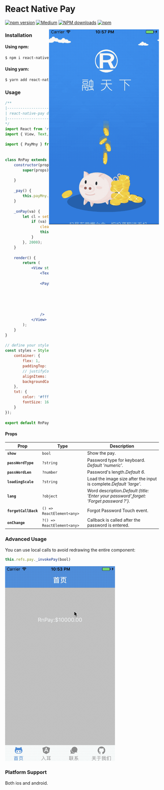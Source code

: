# React Native Pay 
[![npm version](https://img.shields.io/npm/v/react-native-modal-pay.svg?style=flat-square)](https://www.npmjs.com/package/react-native-modal-pay) 
[![Medium](https://img.shields.io/badge/blog-medium-brightgreen.svg)](https://www.zhihu.com/people/wang-meng-30-78/posts) 
[![NPM downloads](https://img.shields.io/npm/dt/react-native-modal-pay.svg?style=flat-square)](https://npmjs.org/package/react-native-modal-pay)
[![npm](https://img.shields.io/npm/l/react-native-modal-pay.svg?style=flat-square)](https://github.com/lamphc/react-native-pay/blob/master/LICENSE)


<img align="right" width="360px" src="./img/GIF1.gif">


### Installation

#### Using npm:

```sh
$ npm i react-native-modal-pay -S
```

#### Using yarn:

```sh
$ yarn add react-native-modal-pay
```

### Usage

```jsx
/**
|--------------------------------------------------
| react-native-pay demo
|--------------------------------------------------
*/
import React from 'react';
import { View, Text, StyleSheet } from 'react-native';

import { PayMny } from '../../components/react-native-pay/index';


class RnPay extends React.Component {
    constructor(props) {
        super(props)

    }

    _pay() {
        this.payMny._invokePay(true)
    }

    _onPay(va) {
        let cl = setTimeout(() => {
            if (va) {
                clearTimeout(cl)
                this.payMny._onErrorHandler('Password error!')
            }
        }, 2000);
    }

    render() {
        return (
            <View style={styles.container}>
                <Text onPress={() => this._pay()} style={styles.txt}>RnPay:$10000.00</Text>

                <PayMny
                    show={true}
                    ref={(payMny) => this.payMny = payMny}

                    onChange={(va) => this._onPay(va)}

                />
            </View>
        );
    }
}

// define your styles
const styles = StyleSheet.create({
    container: {
        flex: 1,
        paddingTop: '26%',
        // justifyContent: 'center',
        alignItems: 'center',
        backgroundColor: '#ccc',
    },
    txt: {
        color: '#fff',
        fontSize: 16
    }
});

export default RnPay;

```


#### Props

| Prop | Type | Description |
|---|---|---|
|**`show`**|`bool`|Show the pay.|
|**`passWordType`**|`?string`|Password type for keyboard. _Default 'numeric'._|
|**`passWordLen`**|`?number`|Password's length._Default 6._|
|**`loadingScale`**|`?string`|Load the image size after the input is complete._Default 'large'._|
|**`lang`**|`?object`|Word description._Default {title: 'Enter your password',forget: 'Forget password ?'}._|
|**`forgetCallBack`**|`() => ReactElement<any>`|Forgot Password Touch event.|
|**`onChange`**|`?() => ReactElement<any>`|Callback is called after the password is entered.|


### Advanced Usage
You can use local calls to avoid redrawing the entire component:

```jsx
this.refs.pay._invokePay(bool)
```
<p><img width="360px" src="./img/GIF2.gif"></p>

### Platform Support

Both ios and android.




